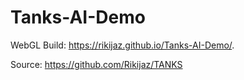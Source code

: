 # Tanks-AI-Demo

WebGL Build: https://rikijaz.github.io/Tanks-AI-Demo/.

Source: https://github.com/Rikijaz/TANKS
